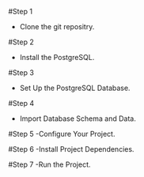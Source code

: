 #Step 1
- Clone the git repositry.

#Step 2
- Install the PostgreSQL.

#Step 3
- Set Up the PostgreSQL Database.

#Step 4
- Import Database Schema and Data.

#Step 5
-Configure Your Project.

#Step 6
-Install Project Dependencies.

#Step 7
-Run the Project.






